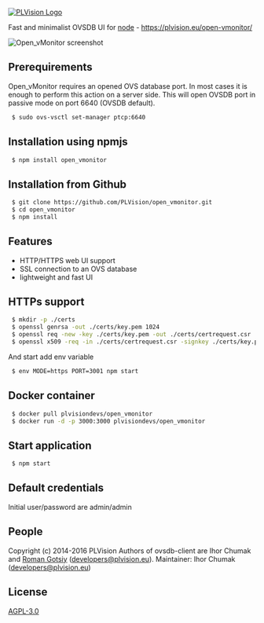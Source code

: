 [![PLVision Logo](https://plvision.eu/wp-content/themes/THEME/img/logo.svg)](http://plvision.eu/)

Fast and minimalist OVSDB UI for [node](http://nodejs.org) - https://plvision.eu/open-vmonitor/

![Open_vMonitor screenshot](https://plvision.eu/wp-content/uploads/2017/04/Artboard.png)

## Prerequirements
Open_vMonitor requires an opened OVS database port. In most cases it is enough to perform this action on a server side. This will open OVSDB port in passive mode on port 6640 (OVSDB default).
```bash
 $ sudo ovs-vsctl set-manager ptcp:6640 
```

## Installation using npmjs
```bash
 $ npm install open_vmonitor
```

## Installation from Github
```bash
 $ git clone https://github.com/PLVision/open_vmonitor.git
 $ cd open_vmonitor
 $ npm install
```

## Features
* HTTP/HTTPS web UI support
* SSL connection to an OVS database
* lightweight and fast UI

## HTTPs support
```bash
 $ mkdir -p ./certs
 $ openssl genrsa -out ./certs/key.pem 1024
 $ openssl req -new -key ./certs/key.pem -out ./certs/certrequest.csr
 $ openssl x509 -req -in ./certs/certrequest.csr -signkey ./certs/key.pem -out ./certs/certificate.pem
```
And start add env variable
```bash
 $ env MODE=https PORT=3001 npm start
```

## Docker container
```bash
 $ docker pull plvisiondevs/open_vmonitor
 $ docker run -d -p 3000:3000 plvisiondevs/open_vmonitor
```

## Start application
```bash
 $ npm start
```

## Default credentials
Initial user/password are admin/admin

## People
Copyright (c) 2014-2016 PLVision
Authors of ovsdb-client are Ihor Chumak and [Roman Gotsiy](https://github.com/romangotsiy) (developers@plvision.eu).
Maintainer: Ihor Chumak (developers@plvision.eu)

## License
 [AGPL-3.0](LICENSE)
